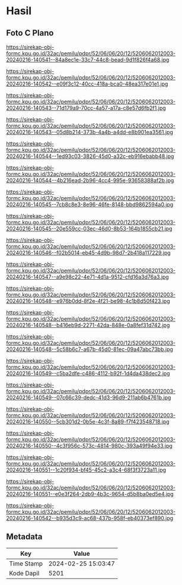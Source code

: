 # Hasil

## Foto C Plano

https://sirekap-obj-formc.kpu.go.id/32ac/pemilu/pdpr/52/06/06/20/12/5206062012003-20240216-140541--84a8ec1e-33c7-44c8-bead-9d1f826f4a68.jpg

https://sirekap-obj-formc.kpu.go.id/32ac/pemilu/pdpr/52/06/06/20/12/5206062012003-20240216-140542--e09f3c12-40cc-418a-bca0-48ea317e01e1.jpg

https://sirekap-obj-formc.kpu.go.id/32ac/pemilu/pdpr/52/06/06/20/12/5206062012003-20240216-140543--71d179a9-70cc-4a57-a17a-c8e57d6fb2f1.jpg

https://sirekap-obj-formc.kpu.go.id/32ac/pemilu/pdpr/52/06/06/20/12/5206062012003-20240216-140543--05d8b214-373b-4a4b-a4dd-e8b901ea3561.jpg

https://sirekap-obj-formc.kpu.go.id/32ac/pemilu/pdpr/52/06/06/20/12/5206062012003-20240216-140544--1ed93c03-3826-45d0-a32c-eb916ebabb48.jpg

https://sirekap-obj-formc.kpu.go.id/32ac/pemilu/pdpr/52/06/06/20/12/5206062012003-20240216-140544--4b216ead-2b96-4cc4-995e-93658388af2b.jpg

https://sirekap-obj-formc.kpu.go.id/32ac/pemilu/pdpr/52/06/06/20/12/5206062012003-20240216-140545--7cb8c8e3-8e96-46fe-8148-bbd9862594a0.jpg

https://sirekap-obj-formc.kpu.go.id/32ac/pemilu/pdpr/52/06/06/20/12/5206062012003-20240216-140545--20e559cc-03ec-46d0-8b53-164b1855cb21.jpg

https://sirekap-obj-formc.kpu.go.id/32ac/pemilu/pdpr/52/06/06/20/12/5206062012003-20240216-140546--f02b5014-eb45-4d9b-98d7-2b418a117229.jpg

https://sirekap-obj-formc.kpu.go.id/32ac/pemilu/pdpr/52/06/06/20/12/5206062012003-20240216-140547--a9e98c22-4e71-4d1a-9512-cfd16a3d76a3.jpg

https://sirekap-obj-formc.kpu.go.id/32ac/pemilu/pdpr/52/06/06/20/12/5206062012003-20240216-140548--e976b0dd-8f2e-4f21-be98-4c1b8d50f423.jpg

https://sirekap-obj-formc.kpu.go.id/32ac/pemilu/pdpr/52/06/06/20/12/5206062012003-20240216-140548--b416eb9d-2271-42da-848e-0a8fef31d742.jpg

https://sirekap-obj-formc.kpu.go.id/32ac/pemilu/pdpr/52/06/06/20/12/5206062012003-20240216-140548--5c58b6c7-a67b-45d0-81ec-09a47abc73bb.jpg

https://sirekap-obj-formc.kpu.go.id/32ac/pemilu/pdpr/52/06/06/20/12/5206062012003-20240216-140549--c5ba2dfe-c486-4112-b92f-1d4da438dec2.jpg

https://sirekap-obj-formc.kpu.go.id/32ac/pemilu/pdpr/52/06/06/20/12/5206062012003-20240216-140549--07c66c39-dedc-41d3-96d9-211ab6b4761b.jpg

https://sirekap-obj-formc.kpu.go.id/32ac/pemilu/pdpr/52/06/06/20/12/5206062012003-20240216-140550--5cb301d2-0b5e-4c3f-8a89-f7f423548718.jpg

https://sirekap-obj-formc.kpu.go.id/32ac/pemilu/pdpr/52/06/06/20/12/5206062012003-20240216-140550--4c3f956c-573c-4814-980c-393a49f94e33.jpg

https://sirekap-obj-formc.kpu.go.id/32ac/pemilu/pdpr/52/06/06/20/12/5206062012003-20240216-140551--1c20f934-bf45-45c2-a3c4-68f3f3723a11.jpg

https://sirekap-obj-formc.kpu.go.id/32ac/pemilu/pdpr/52/06/06/20/12/5206062012003-20240216-140551--e0e3f264-2db9-4b3c-9654-d5b8ba0ed5e4.jpg

https://sirekap-obj-formc.kpu.go.id/32ac/pemilu/pdpr/52/06/06/20/12/5206062012003-20240216-140542--b935d3c9-ac68-437b-958f-eb40373ef890.jpg


## Metadata

| Key        | Value               |
| ---------- | ------------------- |
| Time Stamp | 2024-02-25 15:03:47 |
| Kode Dapil | 5201                |




